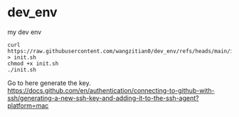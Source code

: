# dev_env
my dev env

```
curl https://raw.githubusercontent.com/wangzitian0/dev_env/refs/heads/main/init.sh > init.sh
chmod +x init.sh
./init.sh
```

Go to here generate the key.
https://docs.github.com/en/authentication/connecting-to-github-with-ssh/generating-a-new-ssh-key-and-adding-it-to-the-ssh-agent?platform=mac

